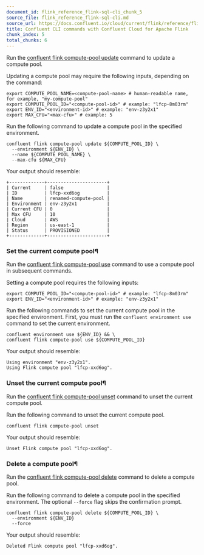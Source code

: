 ```yaml
---
document_id: flink_reference_flink-sql-cli_chunk_5
source_file: flink_reference_flink-sql-cli.md
source_url: https://docs.confluent.io/cloud/current/flink/reference/flink-sql-cli.html
title: Confluent CLI commands with Confluent Cloud for Apache Flink
chunk_index: 5
total_chunks: 6
---
```


Run the [confluent flink compute-pool update](https://docs.confluent.io/confluent-cli/current/command-reference/flink/compute-pool/confluent_flink_compute-pool_update.html) command to update a compute pool.

Updating a compute pool may require the following inputs, depending on the command:

    export COMPUTE_POOL_NAME=<compute-pool-name> # human-readable name, for example, "my-compute-pool"
    export COMPUTE_POOL_ID="<compute-pool-id>" # example: "lfcp-8m03rm"
    export ENV_ID="<environment-id>" # example: "env-z3y2x1"
    export MAX_CFU="<max-cfu>" # example: 5

Run the following command to update a compute pool in the specified environment.

    confluent flink compute-pool update ${COMPUTE_POOL_ID} \
      --environment ${ENV_ID} \
      --name ${COMPUTE_POOL_NAME} \
      --max-cfu ${MAX_CFU}

Your output should resemble:

    +-------------+----------------------+
    | Current     | false                |
    | ID          | lfcp-xxd6og          |
    | Name        | renamed-compute-pool |
    | Environment | env-z3y2x1           |
    | Current CFU | 0                    |
    | Max CFU     | 10                   |
    | Cloud       | AWS                  |
    | Region      | us-east-1            |
    | Status      | PROVISIONED          |
    +-------------+----------------------+

### Set the current compute pool¶

Run the [confluent flink compute-pool use](https://docs.confluent.io/confluent-cli/current/command-reference/flink/compute-pool/confluent_flink_compute-pool_use.html) command to use a compute pool in subsequent commands.

Setting a compute pool requires the following inputs:

    export COMPUTE_POOL_ID="<compute-pool-id>" # example: "lfcp-8m03rm"
    export ENV_ID="<environment-id>" # example: "env-z3y2x1"

Run the following commands to set the current compute pool in the specified environment. First, you must run the `confluent environment use` command to set the current environment.

    confluent environment use ${ENV_ID} && \
    confluent flink compute-pool use ${COMPUTE_POOL_ID}

Your output should resemble:

    Using environment "env-z3y2x1".
    Using Flink compute pool "lfcp-xxd6og".

### Unset the current compute pool¶

Run the [confluent flink compute-pool unset](https://docs.confluent.io/confluent-cli/current/command-reference/flink/compute-pool/confluent_flink_compute-pool_unset.html) command to unset the current compute pool.

Run the following command to unset the current compute pool.

    confluent flink compute-pool unset

Your output should resemble:

    Unset Flink compute pool "lfcp-xxd6og".

### Delete a compute pool¶

Run the [confluent flink compute-pool delete](https://docs.confluent.io/confluent-cli/current/command-reference/flink/compute-pool/confluent_flink_compute-pool_delete.html) command to delete a compute pool.

Run the following command to delete a compute pool in the specified environment. The optional `--force` flag skips the confirmation prompt.

    confluent flink compute-pool delete ${COMPUTE_POOL_ID} \
      --environment ${ENV_ID}
      --force

Your output should resemble:

    Deleted Flink compute pool "lfcp-xxd6og".

